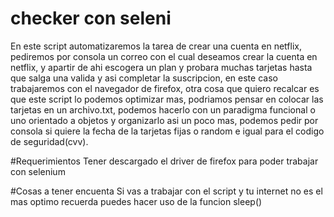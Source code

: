 # checker con seleni

En este script automatizaremos la tarea de crear una cuenta en netflix, pediremos por consola un correo con el cual deseamos crear la cuenta en netflix, y apartir de ahi escogera un plan y probara muchas tarjetas hasta que salga una valida y asi completar la suscripcion, en este caso trabajaremos con el navegador de firefox, otra cosa que quiero recalcar es que este script lo podemos optimizar mas, podriamos pensar en colocar las tarjetas en un archivo.txt, podemos hacerlo con un paradigma funcional o uno orientado a objetos y organizarlo asi un poco mas, podemos pedir por consola si quiere la fecha de la tarjetas fijas o random e igual para el codigo de seguridad(cvv). 

#Requerimientos
Tener descargado el driver de firefox para poder trabajar con selenium

#Cosas a tener encuenta
Si vas a trabajar con el script y tu internet no es el mas optimo recuerda puedes hacer uso de la funcion sleep()


